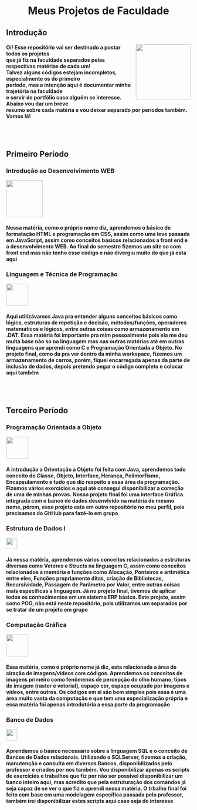 <h1 align=center>
  Meus Projetos de Faculdade
</h1> 

 <h2 align=left>
   Introdução
 </h2>
 
<div display=flex>
  <img align=right width=150 src="https://media.tenor.com/uPKBSSYU8BcAAAAi/computer-pixel.gif">
  <h4 align=left>
    Oi! Esse repositório vai ser destinado a postar todos os projetos<br>
    que já fiz na faculdade separados pelas respectivas matérias de cada um!<br> 
    Talvez alguns códigos estejam incompletos, especialmente os do primeiro<br> 
    período, mas a intenção aqui é documentar minha trajetória na faculdade<br>
    e servir de portfólio caso alguém se interesse. Abaixo vou dar um breve <br>
    resumo sobre cada matéria e vou deixar separado por períodos também.<br> 
    Vamos lá!<br>
  </h4>
</div>

<br><br>

<h2 align=left>
  Primeiro Período
</h2>

<h3>
  Introdução ao Desenvolvimento WEB
</h3>
<a href="https://skillicons.dev">
  <img src="https://skillicons.dev/icons?i=css,html,js,vscode" width=100/>
</a>
<h4>
  Nessa matéria, como o próprio nome diz, aprendemos o básico de formatação HTML e programação em CSS, assim como uma leve passada em JavaScript, assim como conceitos básicos relacionados a front end e a desenvolvimento WEB. Ao final do semestre fizemos um site so com 
  front end mas não tenho esse código e não divergiu muito do que já esta aqui
</h4>

<h3>
  Linguagem e Técnica de Programação
</h3>
<a href="https://skillicons.dev">
  <img src="https://skillicons.dev/icons?i=java,eclipse" width=60/>
</a>
<h4>
 Aqui utilizávamos Java pra entender alguns conceitos básicos como lógica, estruturas de repetição e decisão, métodos/funções, operadores matemáticos e lógicos, entre outras coisas como armazenamento em .DAT. Essa matéria foi importante pra mim pessoalmente pois ela me 
 deu muita base não so na linguagem mas nas outras matérias até em outras linguagens que aprendi como C e Programação Orientada a Objeto. No projeto final, como da pra ver dentro da minha workspace, fizemos um armazenamento de carros, porém, fiquei encarregada apenas da 
 parte de inclusão de dados, depois pretendo pegar o código completo e colocar aqui também
</h4>

<br><br>

<h2 align=left>
  Terceiro Período
</h2>
 
<h3>
  Programação Orientada a Objeto
</h3>
<a href="https://skillicons.dev">
    <img src="https://skillicons.dev/icons?i=java,eclipse" width=60/>
</a>
<h4>
  A introdução a Orientação a Objeto foi feita com Java, aprendemos todo conceito de Classe, Objeto, Interface, Herança, Polimorfismo, Encapsulamento e tudo que diz respeito a essa área da programação. Fizemos vários exercícios e aqui até consegui disponibilizar a      
  correção de uma de minhas provas. Nosso projeto final foi uma interface Gráfica integrada com o banco de dados desenvlvido na matéria de mesmo nome, pórem, esse projeto esta em outro repositório no meu perfil, pois precisamos do GitHub para fazê-lo em grupo
</h4>

<h3>
  Estrutura de Dados I
</h3>
<a href="https://skillicons.dev">
    <img src="https://skillicons.dev/icons?i=c" width=30/>
</a>
<h4>
  Já nessa matéria, aprendemos vários conceitos relacionados a estruturas diversas como Vetores e Structs na linguagem C, assim como conceitos relacionados a memória e funções como Alocação, Ponteiros e aritmética entre eles, Funções propriamente ditas, criação de 
 Bibliotecas, Recursividade, Passagem de Parâmetro por Valor, entre outras coisas mais específicas a linguagem. Já no projeto final, tivemos de aplicar todos os conhecimentos em um sistema ERP básico. Este projeto, assim como POO, não está neste repositório, pois 
 utilizamos um separados por se tratar de um projeto em grupo 
</h4>

 <h3>
   Computação Gráfica
 </h3>
 <a href="https://skillicons.dev">
    <img src="https://skillicons.dev/icons?i=cpp,visualstudio" width=60/>
</a>
 <h4>
   Essa matéria, como o próprio nome já diz, esta relacionada a área de ciração de imagens/vídeos com códigos. Aprendemos os conceitos de imagens primeiro como fenômenos de percepção do olho humano, tipos de imagem (raster e vetorial), espaço cor, espaço ocupado por 
 imagens e vídeos, entre outros. Os códigos em si são bem simples pois essa é uma área muito vasta da computação e que tem uma especialização própria e essa matéria foi apenas introdutória a essa parte da programação
 </h4>

<h3>
  Banco de Dados
</h3>
<a href="https://skillicons.dev">
    <img src="https://skillicons.dev/icons?i=mysql" width=30/>
</a>
<h4>
 Aprendemos o básico necessário sobre a linguagem SQL e o conceito de Bancos de Dados relacionais. Utilizando o SQLServer, fizemos a criação, manutenção e consulta em diversos Bancos, disponibilizados pelo professor e criados por nos também. Vou disponibilizar apenas 
 os scripts de exercícios e trabalhos que fiz por não ser possível disponibilizar um banco inteiro aqui, mas acredito que pela estruturação dos comandos já seja capaz de se ver o que fiz e aprendi nessa matéria. O trbalho final foi feito com base em uma modelagem 
 específica passada pelo professor, também irei disponibilizar estes scripts aqui caso seja do interesse
</h4>
